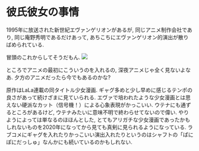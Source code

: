 # 彼氏彼女の事情

1995年に放送された新世紀エヴァンゲリオンがあるが,
同じアニメ制作会社であり, 同じ庵野秀明であるだけあって,
あちこちにエヴァンゲリオン的演出が散りばめられている.

冒頭のこれからしてそうだもん.
![](https://i.imgur.com/SpH1qOH.png)

ところでアニメの最初にこういうのを入れるの, 深夜アニメじゃ全く見ないよなあ.
夕方のアニメだったら今でもあるのかな?

原作はLaLa連載の同タイトル少女漫画.
ギャグ多めと少し早めに感じるテンポの良さがあって続けざまに見ていられる.
エヴァで培われたような少女漫画とは思えない硬派なカット（信号機！）による心象表現がかっこいい.
ウテナにも通ずるところがあるけど, ウテナみたいに意味不明で終わらせてないので偉い.
やりようによっては単なるのほほんとした,
とてもアリガチな少女漫画であったかもしれないものを2020年になってから見ても真剣に見られるようになっている.
ラブコメにギャグを入れたりかっこいい演出入れたりというのはシャフトの「ぱにぽにだっしゅ」なんかにも続いているのかもしれない.

<div class="youtube" src-id="Eyr9S9M6SgY"></div>
<div class="youtube" src-id="xAl7OGoKz4A"></div>
